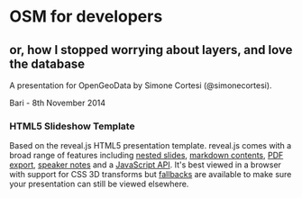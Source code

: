# OSM for developers
## or, how I stopped worrying about layers, and love the database

A presentation for OpenGeoData by Simone Cortesi (@simonecortesi).

Bari - 8th November 2014


### HTML5 Slideshow Template
Based on the reveal.js HTML5 presentation template.
reveal.js comes with a broad range of features including [nested slides](https://github.com/hakimel/reveal.js#markup), [markdown contents](https://github.com/hakimel/reveal.js#markdown), [PDF export](https://github.com/hakimel/reveal.js#pdf-export), [speaker notes](https://github.com/hakimel/reveal.js#speaker-notes) and a [JavaScript API](https://github.com/hakimel/reveal.js#api). It's best viewed in a browser with support for CSS 3D transforms but [fallbacks](https://github.com/hakimel/reveal.js/wiki/Browser-Support) are available to make sure your presentation can still be viewed elsewhere.
